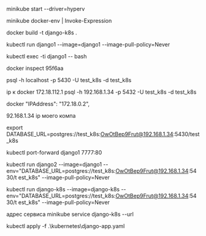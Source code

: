 
minikube start --driver=hyperv

minikube docker-env | Invoke-Expression

docker build -t django-k8s .

kubectl run django1 --image=django1 --image-pull-policy=Never

kubectl exec -ti django1 -- bash


docker inspect 95f6aa

psql -h localhost -p 5430 -U test_k8s -d test_k8s

ip к docker 
172.18.112.1
psql -h 192.168.1.34 -p 5432 -U test_k8s -d test_k8s 

docker
"IPAddress": "172.18.0.2",

92.168.1.34 ip моего компа

export DATABASE_URL=postgres://test_k8s:OwOtBep9Frut@192.168.1.34:5430/test_k8s

kubectl port-forward django1 7777:80

kubectl run django2 --image=django1 --env="DATABASE_URL=postgres://test_k8s:OwOtBep9Frut@192.168.1.34:5430/t
est_k8s"  --image-pull-policy=Never

kubectl run django-k8s --image=django-k8s  --env="DATABASE_URL=postgres://test_k8s:OwOtBep9Frut@192.168.1.34:5430/t
est_k8s"  --image-pull-policy=Never

адрес сервиса
minikube service django-k8s --url



kubectl apply -f .\kubernetes\django-app.yaml
